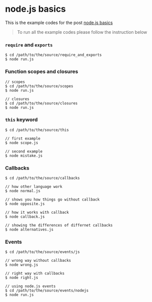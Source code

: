 # node.js basics

This is the example codes for the post [node.js basics](http://dreamerslab.com/blog/en/node-js-basics/)

> To run all the example codes please follow the instruction below

### `require` and `exports`

    $ cd /path/to/the/source/require_and_exports
    $ node run.js

### Function scopes and closures

    // scopes
    $ cd /path/to/the/source/scopes
    $ node run.js

    // closures
    $ cd /path/to/the/source/closures
    $ node run.js

### `this` keyword

    $ cd /path/to/the/source/this

    // first example
    $ node scope.js

    // second example
    $ node mistake.js

### Callbacks

    $ cd /path/to/the/source/callbacks

    // how other language work
    $ node normal.js

    // shows you how things go without callback
    $ node opposite.js

    // how it works with callback
    $ node callback.js

    // showing the differences of differnet callbacks
    $ node alternatives.js

### Events

    $ cd /path/to/the/source/events/js

    // wrong way without callbacks
    $ node wrong.js

    // right way with callbacks
    $ node right.js

    // using node.js events
    $ cd /path/to/the/source/events/nodejs
    $ node run.js